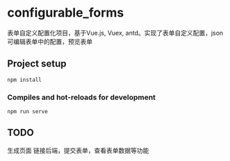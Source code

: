 # configurable_forms
表单自定义配置化项目，基于Vue.js, Vuex, antd。实现了表单自定义配置，json可编辑表单中的配置，预览表单
## Project setup
```
npm install
```

### Compiles and hot-reloads for development
```
npm run serve
```
## TODO

生成页面
链接后端，提交表单，查看表单数据等功能